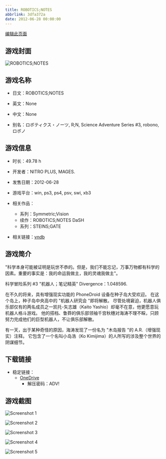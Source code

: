 ```yaml
---
title: ROBOTICS;NOTES
abbrlink: 3dfa372a
date: 2012-06-28 00:00:00
---
```

[编辑此页面](https://github.com/ACG-3/ADV3-source/blob/main/source/_posts/games/ROBOTICS%3BNOTES.md)

## 游戏封面

![ROBOTICS;NOTES](https://pan.timero.xyz/d/onedrive/img_lib_001/ROBOTICS%3BNOTES_cover.avif)


## 游戏名称

- 日文：ROBOTICS;NOTES
- 英文：None
- 中文：None

- 别名：ロボティクス・ノーツ, R;N, Science Adventure Series #3, robono, ロボノ


## 游戏信息

- 时长：49.78 h
- 开发者：NITRO PLUS, MAGES.
- 发售日期：2012-06-28
- 游戏平台：win, ps3, ps4, psv, swi, xb3
- 相关作品：
   - 系列：Symmetric;Vision
   - 续作：ROBOTICS;NOTES DaSH
   - 系列：STEINS;GATE

- 相关链接：[vndb](https://vndb.org/v5883)


## 游戏简介

"科学本身可能被证明是玩世不恭的。但是，我们不能忘记，万事万物都有科学的因素。重要的事实是：我的命运我做主，我的灵魂我做主"。

科学冒险系列 #3 "机器人；笔记精英" Divergence：1.048596.

在不久的将来，具有增强现实功能的 PhoneDroid 设备在种子岛大受欢迎。
在这个岛上，种子岛中央高中的 "机器人研究会 "即将解散。
尽管处境窘迫，机器人俱乐部仅有的两名成员之一凯托-矢志雄（Kaito Yashio）却毫不在意，他更愿意玩机器人格斗游戏。
他的搭档、鲁莽的俱乐部领袖千宫秋穗对海涛不理不睬，只顾努力完成他们的巨型机器人，不让俱乐部解散。

有一天，出于某种奇怪的原因，海涛发现了一份名为 "木岛报告 "的 A.R.（增强现实）注释。
它包含了一个名叫小岛浩（Ko Kimijima）的人所写的涉及整个世界的阴谋细节。




## 下载链接

- 稳定链接：
    - [OneDrive](https://pan.timero.xyz/onedrive/adv_lib_001/ROBOTICS%3BNOTES)
        - 解压密码：ADV!



## 游戏截图


![Screenshot 1](https://pan.timero.xyz/d/onedrive/img_lib_001/ROBOTICS%3BNOTES_Screenshot_1.avif)

![Screenshot 2](https://pan.timero.xyz/d/onedrive/img_lib_001/ROBOTICS%3BNOTES_Screenshot_2.avif)

![Screenshot 3](https://pan.timero.xyz/d/onedrive/img_lib_001/ROBOTICS%3BNOTES_Screenshot_3.avif)

![Screenshot 4](https://pan.timero.xyz/d/onedrive/img_lib_001/ROBOTICS%3BNOTES_Screenshot_4.avif)

![Screenshot 5](https://pan.timero.xyz/d/onedrive/img_lib_001/ROBOTICS%3BNOTES_Screenshot_5.avif)

